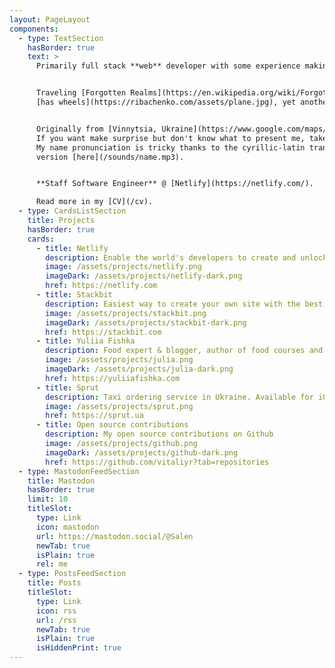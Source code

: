 ```yaml
---
layout: PageLayout
components:
  - type: TextSection
    hasBorder: true
    text: >
      Primarily full stack **web** developer with some experience making native mobile applications.


      Traveling [Forgotten Realms](https://en.wikipedia.org/wiki/Forgotten_Realms), adore driving everything
      [has wheels](https://ribachenko.com/assets/plane.jpg), yet another [Apple](https://www.apple.com/) fanboy.


      Originally from [Vinnytsia, Ukraine](https://www.google.com/maps/search/?api=1&query=49.233243,28.47012).
      If you want make surprise but don't know what to present me, take a look at my [wishlist page](/wishlist).
      My name pronunciation is tricky thanks to the cyrillic-latin transliteration, you can hear the right
      version [here](/sounds/name.mp3).


      **Staff Software Engineer** @ [Netlify](https://netlify.com/).

      Read more in my [CV](/cv).
  - type: CardsListSection
    title: Projects
    hasBorder: true
    cards:
      - title: Netlify
        description: Enable the world's developers to create and unlock the power of the web
        image: /assets/projects/netlify.png
        imageDark: /assets/projects/netlify-dark.png
        href: https://netlify.com
      - title: Stackbit
        description: Easiest way to create your own site with the best tools is Stackbit - first open, complete platform for the Jamstack
        image: /assets/projects/stackbit.png
        imageDark: /assets/projects/stackbit-dark.png
        href: https://stackbit.com
      - title: Yuliia Fishka
        description: Food expert & blogger, author of food courses and my beloved wife. I'm providing IT support for all projects
        image: /assets/projects/julia.png
        imageDark: /assets/projects/julia-dark.png
        href: https://yuliiafishka.com
      - title: Sprut
        description: Taxi ordering service in Ukraine. Available for iOS and Android, and also there are separate apps for drivers
        image: /assets/projects/sprut.png
        href: https://sprut.ua
      - title: Open source contributions
        description: My open source contributions on Github
        image: /assets/projects/github.png
        imageDark: /assets/projects/github-dark.png
        href: https://github.com/vitaliyr?tab=repositories
  - type: MastodonFeedSection
    title: Mastodon
    hasBorder: true
    limit: 10
    titleSlot:
      type: Link
      icon: mastodon
      url: https://mastodon.social/@Salen
      newTab: true
      isPlain: true
      rel: me
  - type: PostsFeedSection
    title: Posts
    titleSlot:
      type: Link
      icon: rss
      url: /rss
      newTab: true
      isPlain: true
      isHiddenPrint: true
---
```

